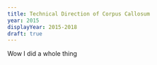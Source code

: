 ```yaml
---
title: Technical Direction of Corpus Callosum
year: 2015
displayYear: 2015-2018
draft: true
---
```


Wow I did a whole thing